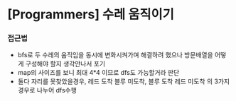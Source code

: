 # [Programmers] 수레 움직이기

### 접근법

- bfs로 두 수레의 움직임을 동시에 변화시켜가며 해결하려 했으나 방문배열을 어떻게 구성해야 할지 생각안나서 포기
- map의 사이즈를 보니 최대 4*4 이므로 dfs도 가능할거라 판단
- 둘다 자리를 못찾았을경우, 레드 도착 블루 미도착, 블루 도착 레드 미도착 의 3가지 경우로 나누어 dfs수행
